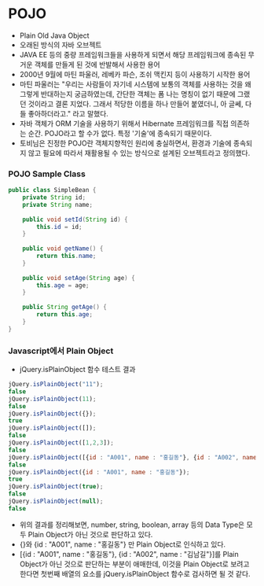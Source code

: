 # POJO

* Plain Old Java Object
* 오래된 방식의 자바 오브젝트
* JAVA EE 등의 중량 프레임워크들을 사용하게 되면서 해당 프레임워크에 종속된 무거운 객체를 만들게 된 것에 반발해서 사용한 용어
* 2000년 9월에 마틴 파울러, 레베카 파슨, 조쉬 맥킨지 등이 사용하기 시작한 용어
* 마틴 파울러는 "우리는 사람들이 자기네 시스템에 보통의 객체를 사용하는 것을 왜 그렇게 반대하는지 궁금하였는데, 간단한 객체는 폼 나는 명칭이 없기 때문에 그랬던 것이라고 결론 지었다. 그래서 적당한 이름을 하나 만들어 붙였더니, 아 글쎄, 다들 좋아하더라고." 라고 말했다.
* 자바 객체가 ORM 기술을 사용하기 위해서 Hibernate 프레임워크를 직접 의존하는 순간. POJO라고 할 수가 없다. 특정 '기술'에 종속되기 때문이다.
* 토비님은 진정한 POJO란 객체지향적인 원리에 충실하면서, 환경과 기술에 종속되지 않고 필요에 따라서 재활용될 수 있는 방식으로 설계된 오브젝트라고 정의했다. 


### POJO Sample Class

```java
public class SimpleBean {
    private String id;
    private String name;
    
    public void setId(String id) {
        this.id = id;
    }
    
    public void getName() {
        return this.name;
    }
    
    public void setAge(String age) {
        this.age = age;
    }
    
    public String getAge() {
        return this.age;
    }
}
```


### Javascript에서 Plain Object 

* jQuery.isPlainObject 함수 테스트 결과

```js
jQuery.isPlainObject("11");
false
jQuery.isPlainObject(11);
false
jQuery.isPlainObject({});
true
jQuery.isPlainObject([]);
false
jQuery.isPlainObject([1,2,3]);
false
jQuery.isPlainObject([{id : "A001", name : "홍길동"}, {id : "A002", name : "김남길"}]);
false
jQuery.isPlainObject({id : "A001", name : "홍길동"});
true
jQuery.isPlainObject(true);
false
jQuery.isPlainObject(null);
false
```

* 위의 결과를 정리해보면, number, string, boolean, array 등의 Data Type은 모두 Plain Object가 아닌 것으로 판단하고 있다. 
* {}와 {id : "A001", name : "홍길동"} 만 Plain Object로 인식하고 있다.
* [{id : "A001", name : "홍길동"}, {id : "A002", name : "김남길"}]를 Plain Object가 아닌 것으로 판단하는 부분이 애매한데, 이것을 Plain Object로 보려고 한다면 첫번째 배열의 요소를 jQuery.isPlainObject 함수로 검사하면 될 것 같다.

